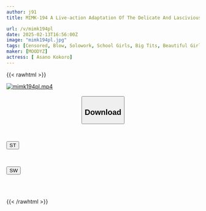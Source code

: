```yaml
---
author: j91
title: MIMK-194 A Live-action Adaptation Of The Delicate And Lascivious Masterpiece That Sold 45,000 Copies. A Live-action Version Of Filling A Hole With An Old Man, A Shy, Sultry, Big-breasted High School Girl Who Is Too Interested In Sex Ends Up Getting Hooked On A Passionate Encounter With A Middle-aged Man She Meets By Chance... Kokoro Asano

url: /v/mimk194pl
date: 2025-02-13T16:56:00Z
image: "mimk194pl.jpg"
tags: [Censored, Blow, Solowork, School Girls, Big Tits, Beautiful Girl, Original Collaboration	]
maker: [MOODYZ]
actress: [ Asano Kokoro]
---
```



{{< rawhtml >}}

<div class="video" data-videoid="7mLGpd31klFRDx">
    <a href="javascript:;">
        <img src="/v/mimk194pl/mimk194pl.jpg" width="WIDTH" height="HEIGHT" alt="mimk194pl.mp4" loading="lazy">
    </a>
</div>

<script type="text/javascript" src="https://j91.asia/asset/on-demand-st.js"></script>

<br>
  <link rel="stylesheet" href="https://j91.asia/asset/bs5.css">
  
  <center>
  <button class="btn btn-primary" type="button" data-bs-toggle="collapse" data-bs-target=".multi-collapse" aria-expanded="false" aria-controls="multiCollapseExample1 multiCollapseExample2"><h2>Download</h2></button></center>
</p>
<div class="row">
  <div class="col">
    <div class="collapse multi-collapse" id="multiCollapseExample1">
      <div class="card card-body">
	      	      <br>
<div class="buttons">  
<p><a href="/v/mimk194pl/st.html" target="_blank"><button class="btn-hover color-3"><i class="fa fa-download"></i> ST</button></a></p></div>
    </div>
  </div>
</div>
  <div class="col">
    <div class="collapse multi-collapse" id="multiCollapseExample2">
      <div class="card card-body">
	      <br>
<div class="buttons">
<p><a href="/v/mimk194pl/sw.html" target="_blank"><button class="btn-hover color-2"><i class="fa fa-download"></i> SW</button></a></p></div>
<br><br>
      </div>
    </div>
  </div>
</div>

{{< /rawhtml >}}